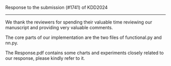 Response to the submission (#1741) of KDD2024
***
We thank the reviewers for spending their valuable time reviewing our manuscript and providing very valuable comments.

The core parts of our implementation are the two files of functional.py and nn.py.

The Response.pdf contains some charts and experiments closely related to our response, please kindly refer to it.
